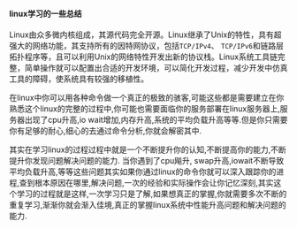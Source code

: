 #### linux学习的一些总结

Linux由众多微内核组成，其源代码完全开源。Linux继承了Unix的特性，具有超强大的网络功能，其支持所有的因特网协议，包括`TCP/IPv4`、 `TCP/IPv6`和链路层拓扑程序等，且可以利用Unix的网络特性开发出新的协议栈。Linux系统工具链完整，简单操作就可以配置出合适的开发环境，可以简化开发过程，减少开发中仿真工具的障碍，使系统具有较强的移植性。

在linux中你可以用各种命令做一个真正的极致的骇客,可能这些都是需要建立在你熟悉这个linux的完整的过程中,你可能也需要面临你的服务部署在linux服务器上,服务器出现了cpu升高,io wait增加,内存升高,系统的平均负载升高等等.但是你只需要你有足够的耐心,细心的去通过命令分析,你就会解密其中.

其实在学习linux的过程过程中就是一个不断提升你的认知,不断提高你的能力,不断提升你发现问题解决问题的能力. 当你遇到了cpu飚升, swap升高,iowait不断导致平均负载升高,等等这些问题其实如果你通过linux的命令你就可以深入跟踪你的进程,查到根本原因在哪里,解决问题,一次的经验和实际操作会让你记忆深刻,其实这个学习的过程就是这样,一次学习只是了解,如果想真正的掌握,你就需要多次不断的重复学习,渐渐你就会渐入佳境,真正的掌握linux系统中性能升高问题和解决问题的能力.
